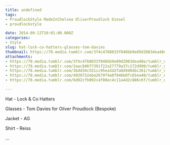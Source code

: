 ```yaml
---
title: undefined
tags:
- ProudlockStyle MadeInChelsea OliverProudlock Diesel
- proudlockstyle

date: 2014-09-12T10:01:00.000Z
categories:
- Style
slug: hat-lock-co-hatters-glasses-tom-davies
thumbnail: https://78.media.tumblr.com/3f4c4768033f046bb9e89d2083dea48e/tumblr_nbr8nhVIBU1rhrm24o1_1280.jpg
attachments:
- https://78.media.tumblr.com/3f4c4768033f046bb9e89d2083dea48e/tumblr_nbr8nhVIBU1rhrm24o1_1280.jpg
- https://78.media.tumblr.com/2aac846f7391f22a27779a37c172d990/tumblr_nbr8nhVIBU1rhrm24o3_1280.jpg
- https://78.media.tumblr.com/3bdd34c551cc95ea3d2fa8d940dbc261/tumblr_nbr8nhVIBU1rhrm24o2_1280.jpg
- https://78.media.tumblr.com/4939732eba2679f4a0f946b0fc65ea40/tumblr_nbr8nhVIBU1rhrm24o4_1280.jpg
- https://78.media.tumblr.com/6d92cfb092c4f80ec4c11a4d2c886c6f/tumblr_nbr8nhVIBU1rhrm24o5_1280.jpg

---
```


Hat - Lock & Co Hatters 

  Glasses - Tom Davies for Oliver Proudlock (Bespoke) 

  Jacket - AG 

  Shirt - Reiss 

 ...
